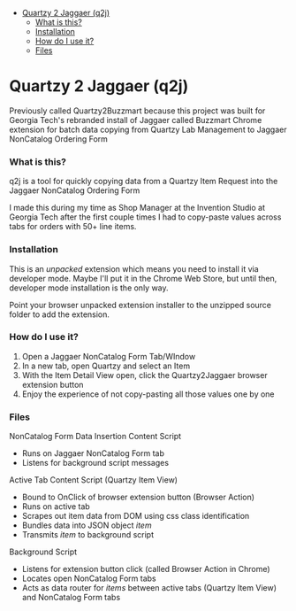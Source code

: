 
<!-- toc -->
* [Quartzy 2 Jaggaer (q2j)](#quartzy-2-jaggaer-q2j)
    * [What is this?](#what-is-this)
    * [Installation](#installation)
    * [How do I use it?](#how-do-i-use-it)
    * [Files](#files)

<!-- toc stop -->

# Quartzy 2 Jaggaer (q2j)
Previously called Quartzy2Buzzmart because this project was built for Georgia Tech's rebranded install of Jaggaer called Buzzmart
Chrome extension for batch data copying from Quartzy Lab Management to Jaggaer NonCatalog Ordering Form

### What is this?

q2j is a tool for quickly copying data from a Quartzy Item Request into the Jaggaer NonCatalog Ordering Form

I made this during my time as Shop Manager at the Invention Studio at Georgia Tech after the first couple times I had to copy-paste values across tabs for orders with 50+ line items.

### Installation
 This is an *unpacked* extension which means you need to install it via developer mode. Maybe I'll put it in the Chrome Web Store, but until then, developer mode installation is the only way.

Point your browser unpacked extension installer to the unzipped source folder to add the extension.

### How do I use it?
1. Open a Jaggaer NonCatalog Form Tab/WIndow
2. In a new tab, open Quartzy and select an Item
3. With the Item Detail View open, click the Quartzy2Jaggaer browser extension button
4. Enjoy the experience of not copy-pasting all those values one by one


### Files

NonCatalog Form Data Insertion Content Script
- Runs on Jaggaer NonCatalog Form tab
- Listens for background script messages

Active Tab Content Script (Quartzy Item View)
- Bound to OnClick of browser extension button (Browser Action)
- Runs on active tab
- Scrapes out item data from DOM using css class identification
- Bundles data into JSON object *item*
- Transmits *item* to background script

Background Script
- Listens for extension button click (called Browser Action in Chrome)
- Locates open NonCatalog Form tabs
- Acts as data router for *items* between active tabs (Quartzy Item View) and NonCatalog Form tabs